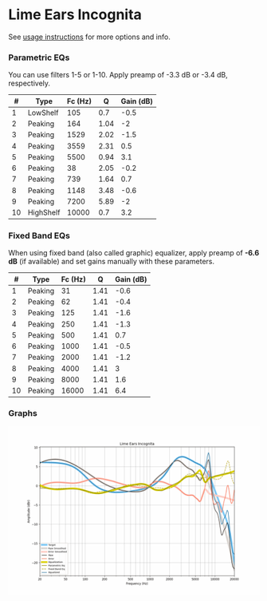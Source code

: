 # Lime Ears Incognita
See [usage instructions](https://github.com/jaakkopasanen/AutoEq#usage) for more options and info.

### Parametric EQs
You can use filters 1-5 or 1-10. Apply preamp of -3.3 dB or -3.4 dB, respectively.

|   # | Type      |   Fc (Hz) |    Q |   Gain (dB) |
|-----|-----------|-----------|------|-------------|
|   1 | LowShelf  |       105 | 0.7  |        -0.5 |
|   2 | Peaking   |       164 | 1.04 |        -2   |
|   3 | Peaking   |      1529 | 2.02 |        -1.5 |
|   4 | Peaking   |      3559 | 2.31 |         0.5 |
|   5 | Peaking   |      5500 | 0.94 |         3.1 |
|   6 | Peaking   |        38 | 2.05 |        -0.2 |
|   7 | Peaking   |       739 | 1.64 |         0.7 |
|   8 | Peaking   |      1148 | 3.48 |        -0.6 |
|   9 | Peaking   |      7200 | 5.89 |        -2   |
|  10 | HighShelf |     10000 | 0.7  |         3.2 |

### Fixed Band EQs
When using fixed band (also called graphic) equalizer, apply preamp of **-6.6 dB** (if available) and set gains manually with these parameters.

|   # | Type    |   Fc (Hz) |    Q |   Gain (dB) |
|-----|---------|-----------|------|-------------|
|   1 | Peaking |        31 | 1.41 |        -0.6 |
|   2 | Peaking |        62 | 1.41 |        -0.4 |
|   3 | Peaking |       125 | 1.41 |        -1.6 |
|   4 | Peaking |       250 | 1.41 |        -1.3 |
|   5 | Peaking |       500 | 1.41 |         0.7 |
|   6 | Peaking |      1000 | 1.41 |        -0.5 |
|   7 | Peaking |      2000 | 1.41 |        -1.2 |
|   8 | Peaking |      4000 | 1.41 |         3   |
|   9 | Peaking |      8000 | 1.41 |         1.6 |
|  10 | Peaking |     16000 | 1.41 |         6.4 |

### Graphs
![](./Lime%20Ears%20Incognita.png)
